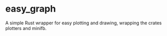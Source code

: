 # easy_graph
A simple Rust wrapper for easy plotting and drawing, wrapping the crates plotters and minifb.
